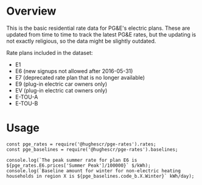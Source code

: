 # Overview

This is the basic residential rate data for PG&E's electric plans.  These are updated from time to time to track the latest PG&E rates, but the updating is not exactly religious, so the data might be slightly outdated.

Rate plans included in the dataset:

* E1
* E6 (new signups not allowed after 2016-05-31)
* E7 (deprecated rate plan that is no longer available)
* E9 (plug-in electric car owners only)
* EV (plug-in electric cat owners only)
* E-TOU-A
* E-TOU-B

# Usage

```
const pge_rates = require('@hughescr/pge-rates').rates;
const pge_baselines = require('@hughescr/pge-rates').baselines;

console.log(`The peak summer rate for plan E6 is ${pge_rates.E6.prices['Summer Peak']/100000}` $/kWh);
console.log(`Baseline amount for winter for non-electric heating households in region X is ${pge_baselines.code_b.X.Winter}` kWh/day);
```

